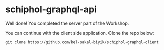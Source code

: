 # schiphol-graphql-api
Well done! You completed the server part of the Workshop.

You can continue with the client side application. Clone the repo
below:

`git clone https://github.com/kel-sakal-biyik/schiphol-graphql-client`
